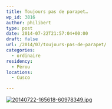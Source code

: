 ```yaml
---
title: Toujours pas de parapet…
wp_id: 3816
author: philibert
type: post
date: 2014-07-22T21:57:04+00:00
draft: false
url: /2014/07/toujours-pas-de-parapet/
categories:
  - ordinaire
residency:
  - Pérou
locations:
  - Cusco

---
```

[<img src="/uploads/2014/07/20140722-165618-60978349.jpg" alt="20140722-165618-60978349.jpg" class="alignnone size-full" />][1]

 [1]: /uploads/2014/07/20140722-165618-60978349.jpg